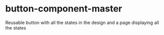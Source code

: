 # button-component-master
Reusable button with all the states in the design and a page displaying all the states
